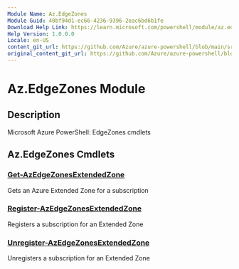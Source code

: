 ```yaml
---
Module Name: Az.EdgeZones
Module Guid: 40bf94d1-ec66-4236-9396-2eac6bd6b1fe
Download Help Link: https://learn.microsoft.com/powershell/module/az.edgezones
Help Version: 1.0.0.0
Locale: en-US
content_git_url: https://github.com/Azure/azure-powershell/blob/main/src/EdgeZones/EdgeZones/help/Az.EdgeZones.md
original_content_git_url: https://github.com/Azure/azure-powershell/blob/main/src/EdgeZones/EdgeZones/help/Az.EdgeZones.md
---
```


# Az.EdgeZones Module
## Description
Microsoft Azure PowerShell: EdgeZones cmdlets

## Az.EdgeZones Cmdlets
### [Get-AzEdgeZonesExtendedZone](Get-AzEdgeZonesExtendedZone.md)
Gets an Azure Extended Zone for a subscription

### [Register-AzEdgeZonesExtendedZone](Register-AzEdgeZonesExtendedZone.md)
Registers a subscription for an Extended Zone

### [Unregister-AzEdgeZonesExtendedZone](Unregister-AzEdgeZonesExtendedZone.md)
Unregisters a subscription for an Extended Zone

